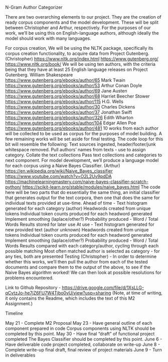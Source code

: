 N-Gram Author Categorizer

There are two overarching elements to our project.  They are the creation of ready corpus components and the model development.  These will be split between Christopher and Arthur, respectively.  For the purposes of our work, we’ll be using this on English-language authors, although ideally the model should work with many languages.

For corpus creation, We will be using the NLTK package, specifically its corpus creation functionality, to acquire data from Project Gutenberg. (Christopher)
https://www.nltk.org/index.html 
https://www.gutenberg.org/
https://www.nltk.org/book/ 
We will be using ten authors, with the criteria being that they have at least 25 English language releases on Project Gutenberg.
William Shakespeare
https://www.gutenberg.org/ebooks/author/65
Mark Twain
https://www.gutenberg.org/ebooks/author/53
Arthur Conan Doyle
https://www.gutenberg.org/ebooks/author/69
Jane Austen
https://www.gutenberg.org/ebooks/author/68
Harriet Beecher Stower
https://www.gutenberg.org/ebooks/author/115
H.G. Wells
https://www.gutenberg.org/ebooks/author/30
Charles Dickens
https://www.gutenberg.org/ebooks/author/37
Jonathan Swift
https://www.gutenberg.org/ebooks/author/326
Edith Wharton
https://www.gutenberg.org/ebooks/author/104
Edgar Allen Poe
https://www.gutenberg.org/ebooks/author/481
10 works from each author will be collected to be used as corpus for the purposes of model building.  A few remaining works will be set aside for final testing.
The code loop for this bit will resemble the following:
Text sources ingested, header/footer/junk whitespace removed.
Pull authors’ names from texts - use to assign category.
Collate the text collections
Pass text collections and categories to next component.
For model development, we’ll produce a language model for each corpus using a Naive Bayes Classifier. (Arthur)
https://en.wikipedia.org/wiki/Naive_Bayes_classifier
https://www.youtube.com/watch?v=O2L2Uv9pdDA
https://machinelearningmastery.com/naive-bayes-classifier-scratch-python/
https://scikit-learn.org/stable/modules/naive_bayes.html
The code here will be two parts that do essentially the same thing, an initial classifier that generates output for the text corpora, then one that does the same for individual texts provided at use-time.
Ahead of time - Text histogram generated for each category (author)
Headwords created from unique tokens
Individual token counts produced for each headword generated
Implement smoothing (laplace/other?)
Probability produced - Word / Total Words
Results stored for later use
At use - Text histogram generated for new provided text (author unknown)
Headwords created from unique tokens
Individual token counts produced for each headword generated
Implement smoothing (laplace/other?)
Probability produced - Word / Total Words
Results compared with each category/author, cycling through each possible matching
Most often matched author is selected as category - for any ties, both are presented
Testing (Christopher) - 
In order to determine whether this works, we’ll then pull the author from each of the tested documents and compare them to the output of the above, to see if the Naive Bayes algorithm worked!  We can then look at possible resolutions for problems encountered.

Link to Github Repository - https://drive.google.com/file/d/1XsLLG-qCvtzJo-he7jZ6FU7W4Tjbo0vU/view?usp=sharing
(Note, at time of writing, it only contains the Readme, which includes the text of this M2 Assignment.)

Timeline

May 21 - Complete M2 Proposal
May 23 - Have general outline of each component prepared in code
    Corpus components using NLTK should be completed by this point.
May 30 - Have final “draft” of functional project completed
    The Bayes Classifier should be completed by this point.
June 6 - Have deliverable code project completed, collaborate on write-up
June 8 - Complete write-up final draft, final review of project materials
June 9 - Turn in deliverables
